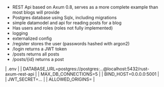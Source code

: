 * REST Api based on Axum 0.8, serves as a more complete example than most blogs will provide
* Postgres database using Sqlx, including migrations
* simple datamodel and api for reading posts for a blog
* Has users and roles (roles not fully implemented)
* logging
* externalized config
* /register stores the user (passwords hashed with argon2)
* /login returns a JWT token
* /posts returns all posts
* /posts/{id} returns a post

| .env |
| DATABASE_URL=postgres://postgres:...@localhost:5432/rust-axum-rest-api |
| MAX_DB_CONNECTIONS=5 |
| BIND_HOST=0.0.0.0:5001 |
| JWT_SECRET=... |
| ALLOWED_ORIGINS= |
